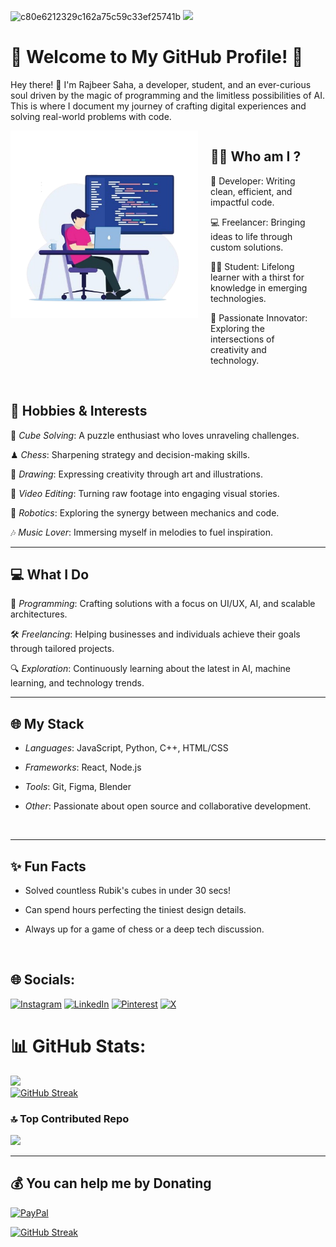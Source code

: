 ![c80e6212329c162a75c59c33ef25741b](https://github.com/user-attachments/assets/0cbf100d-bfb5-49f7-93c2-94fe9a677c5c)
[![](https://visitcount.itsvg.in/api?id=PixelPioneer404&label=Visitors&color=1&icon=0&pretty=true)](https://visitcount.itsvg.in)

# 🌟 Welcome to My GitHub Profile! 🌟

Hey there! 👋 I'm Rajbeer Saha, a developer, student, and an ever-curious soul driven by the magic of programming and the limitless possibilities of AI. This is where I document my journey of crafting digital experiences and solving real-world problems with code.




<div style="display: flex; align-items: flex-start; gap: 20px;">
    <img src="img.png" alt="coding gif" width="300" align="right" />
    <div>
        <h2><a href:"https://portfolio.pixelpioneer.tech/">👨‍💻 Who am I ?</h2>
        <p>👾 Developer: Writing clean, efficient, and impactful code.</p>
        <p>💻 Freelancer: Bringing ideas to life through custom solutions.</p>
        <p>👨‍🎓 Student: Lifelong learner with a thirst for knowledge in emerging technologies.</p>
        <p>💫 Passionate Innovator: Exploring the intersections of creativity and technology.</p>
        <br>
    </div>
</div>




## 🧩 Hobbies & Interests

🧠 *Cube Solving*: A puzzle enthusiast who loves unraveling challenges.

♟ *Chess*: Sharpening strategy and decision-making skills.

🎨 *Drawing*: Expressing creativity through art and illustrations.

🎥 *Video Editing*: Turning raw footage into engaging visual stories.

🤖 *Robotics*: Exploring the synergy between mechanics and code.

🎶 *Music Lover*: Immersing myself in melodies to fuel inspiration.
<br>


---

## 💻 What I Do

🌟 *Programming*: Crafting solutions with a focus on UI/UX, AI, and scalable architectures.

🛠 *Freelancing*: Helping businesses and individuals achieve their goals through tailored projects.

🔍 *Exploration*: Continuously learning about the latest in AI, machine learning, and technology trends.
<br>


---

## 🌐 My Stack

* *Languages*: JavaScript, Python, C++, HTML/CSS

* *Frameworks*: React, Node.js

* *Tools*: Git, Figma, Blender

* *Other*: Passionate about open source and collaborative development.
<br>


---

## ✨ Fun Facts

* Solved countless Rubik's cubes in under 30 secs!

* Can spend hours perfecting the tiniest design details.

* Always up for a game of chess or a deep tech discussion.
<br>


## 🌐 Socials:
[![Instagram](https://img.shields.io/badge/Instagram-%23E4405F.svg?logo=Instagram&logoColor=white)](https://instagram.com/raj_vir202) [![LinkedIn](https://img.shields.io/badge/LinkedIn-%230077B5.svg?logo=linkedin&logoColor=white)](https://www.linkedin.com/in/rajbeer-saha-104a4b32b) [![Pinterest](https://img.shields.io/badge/Pinterest-%23E60023.svg?logo=Pinterest&logoColor=white)](https://pinterest.com/rajvir_02) [![X](https://img.shields.io/badge/X-black.svg?logo=X&logoColor=white)](https://x.com/@rajbeersaha404)

# 📊 GitHub Stats:
![](https://github-readme-stats.vercel.app/api?username=PixelPioneer404&theme=dark&hide_border=false&include_all_commits=false&count_private=false)<br/>
[![GitHub Streak](https://git-hub-streak-stats.vercel.app?user=PixelPioneer404&theme=dark)](https://git.io/streak-stats)

### 🔝 Top Contributed Repo
![](https://github-contributor-stats.vercel.app/api?username=PixelPioneer404&limit=5&theme=dark&combine_all_yearly_contributions=true)

<div align="center>
    
 ![snake gif](https://github.com/PixelPioneer404/PixelPioneer404/blob/output/github-snake-dark.svg)   
</div>

---

  ## 💰 You can help me by Donating
  [![PayPal](https://img.shields.io/badge/PayPal-00457C?style=for-the-badge&logo=paypal&logoColor=white)](https://paypal.me/@RajbeerSaha) 

  [![GitHub Streak](https://git-hub-streak-stats.vercel.app?user=PixelPioneer404&theme=dark)](https://git.io/streak-stats)

